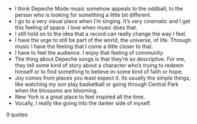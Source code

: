 - I think Depeche Mode music somehow appeals to the oddball, to the person who is looking for something a little bit different.
 - I go to a very visual place when I’m singing. It’s very cinematic and I get this feeling of space. I love when music does that.
 - I still hold on to the idea that a record can really change the way I feel.
 - I have the urge to still be part of the world, the universe, of life. Through music I have the feeling that I come a little closer to that.
 - I have to feel the audience. I enjoy that feeling of community.
 - The thing about Depeche songs is that they’re so descriptive. For me, they tell some kind of story about a character who’s trying to redeem himself or to find something to believe in-some kind of faith or hope.
 - Joy comes from places you least expect it. Its usually the simple things, like watching my son play basketball or going through Central Park when the blossoms are blooming.
 - New York is a great place to feel inspired all the time.
 - Vocally, I really like going into the darker side of myself.

9 quotes